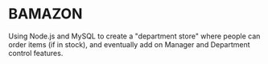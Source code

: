# BAMAZON
Using Node.js and MySQL to create a "department store" where people can order items (if in stock), and eventually add on Manager and Department control features.
